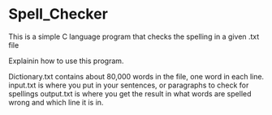 # Spell_Checker
This is a simple C language program that checks the spelling in a given .txt file

Explainin how to use this program.

Dictionary.txt contains about 80,000 words in the file, one word in each line.
input.txt is where you put in your sentences, or paragraphs to check for spellings
output.txt is where you get the result in what words are spelled wrong and which line it is in.
